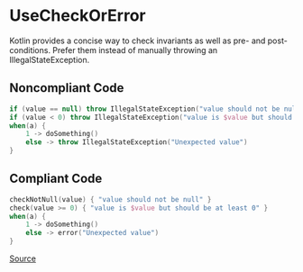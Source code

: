 # UseCheckOrError

Kotlin provides a concise way to check invariants as well as pre- and post-conditions.
Prefer them instead of manually throwing an IllegalStateException.

## Noncompliant Code

```kotlin
if (value == null) throw IllegalStateException("value should not be null")
if (value < 0) throw IllegalStateException("value is $value but should be at least 0")
when(a) {
    1 -> doSomething()
    else -> throw IllegalStateException("Unexpected value")
}
```
## Compliant Code

```kotlin
checkNotNull(value) { "value should not be null" }
check(value >= 0) { "value is $value but should be at least 0" }
when(a) {
    1 -> doSomething()
    else -> error("Unexpected value")
}
```

[Source](https://arturbosch.github.io/detekt/style.html#usecheckorerror)

